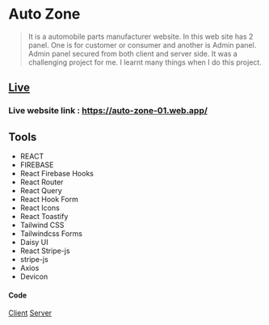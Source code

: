 # Auto Zone

> It is a automobile parts manufacturer website. In this web site has 2 panel. One is for customer or consumer and another is Admin panel. Admin panel secured from both client and server side. It was a challenging project for me. I learnt many things when I do this project.

## [Live](https://auto-zone-01.web.app/)

### Live website link : https://auto-zone-01.web.app/



## Tools

- REACT
- FIREBASE
- React Firebase Hooks
- React Router
- React Query
- React Hook Form
- React Icons
- React Toastify
- Tailwind CSS
- Tailwindcss Forms
- Daisy UI
- React Stripe-js
- stripe-js
- Axios
- Devicon


#### Code

[Client](https://github.com/programming-hero-web-course1/manufacturer-website-client-side-SEC-MASUM) [Server](https://github.com/programming-hero-web-course1/manufacturer-website-server-side-SEC-MASUM)